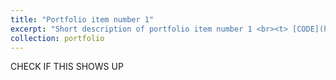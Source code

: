 ```yaml
---
title: "Portfolio item number 1"
excerpt: "Short description of portfolio item number 1 <br><t> [CODE](https://github.com/abhinav-sharma-6167/Unstructured-Data-Analytics) Sh <br/><img src='/images/500x300.png'>"
collection: portfolio
---
```


CHECK IF THIS SHOWS UP
